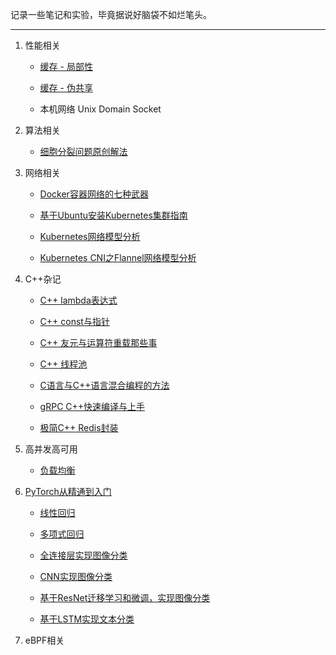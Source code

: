 记录一些笔记和实验，毕竟据说好脑袋不如烂笔头。

---

1. 性能相关
   
   - [缓存 - 局部性](./Performance/Locality_of_reference.md)
   
   - [缓存 - 伪共享](./Performance/False_sharing.md)
      
   - 本机网络 Unix Domain Socket
   

2. 算法相关
   
   - [细胞分裂问题原创解法](./Algorithm/Cells_count.md)


3. 网络相关
   
   - [Docker容器网络的七种武器](./Network/Docker_Network.md)

   - [基于Ubuntu安装Kubernetes集群指南](./Network/Kubernetes_Installation.md)
   
   - [Kubernetes网络模型分析](./Network/Kubernetes_Network.md)
   
   - [Kubernetes CNI之Flannel网络模型分析](./Network/Kubernetes_Flannel_Network.md)


4. C++杂记

   - [C++ lambda表达式](./Cpp/Cpp_Lambda.md)
   
   - [C++ const与指针](./Cpp/Cpp_Const_Pointer.md)
   
   - [C++ 友元与运算符重载那些事](./Cpp/Cpp_Friend_Operator.md)

   - [C++ 线程池](./Cpp/Cpp_ThreadPool.md)
  
   - [C语言与C++语言混合编程的方法](./Cpp/Cpp_Mix_C.md)
  
   - [gRPC C++快速编译与上手](./Cpp/Cpp_gRPC.md)
  
   - [极简C++ Redis封装](https://github.com/yuchuanwang/RedisClient)
   

5. 高并发高可用

   - [负载均衡](./Cpp/Cpp_Load_Balance.md)


6. [PyTorch从精通到入门](https://github.com/yuchuanwang/DeepLearning)

   - [线性回归](./PyTorch/01_LinearRegression.md)
   
   - [多项式回归](./PyTorch/02_PolyRegression.md)
   
   - [全连接层实现图像分类](./PyTorch/03_ImageClassificationByFC.md)

   - [CNN实现图像分类](./PyTorch/04_ImageClassificationByCNN.md)
  
   - [基于ResNet迁移学习和微调，实现图像分类](./PyTorch/05_ImageClassificationByResNet.md)
   
   - [基于LSTM实现文本分类](./PyTorch/06_CommentClassificationByLSTM.md)
   

7. eBPF相关
